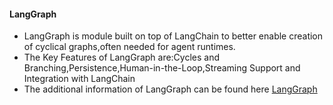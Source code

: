 #### LangGraph
- LangGraph is module built on top of LangChain to better enable creation of cyclical graphs,often needed for
  agent runtimes.
- The Key Features of LangGraph are:Cycles and Branching,Persistence,Human-in-the-Loop,Streaming Support and Integration with LangChain
- The additional information of LangGraph can be found here [LangGraph](https://langchain-ai.github.io/langgraph/#overview)
